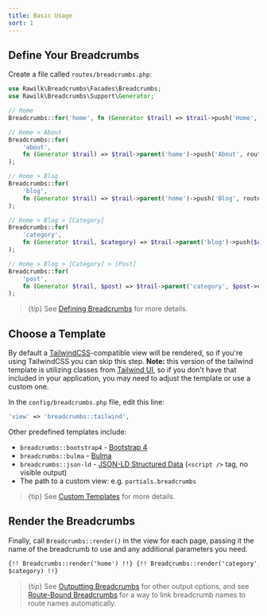 ```yaml
---
title: Basic Usage
sort: 1
---
```


## Define Your Breadcrumbs

Create a file called `routes/breadcrumbs.php`:

```php
use Rawilk\Breadcrumbs\Facades\Breadcrumbs;
use Rawilk\Breadcrumbs\Support\Generator;

// Home
Breadcrumbs::for('home', fn (Generator $trail) => $trail->push('Home', route('home')));

// Home > About
Breadcrumbs::for(
    'about',
    fn (Generator $trail) => $trail->parent('home')->push('About', route('About'))
);

// Home > Blog
Breadcrumbs::for(
    'blog',
    fn (Generator $trail) => $trail->parent('home')->push('Blog', route('blog'))
);

// Home > Blog > [Category]
Breadcrumbs::for(
    'category',
    fn (Generator $trail, $category) => $trail->parent('blog')->push($category->title, route('category', $category->id))
);

// Home > Blog > [Category] > [Post]
Breadcrumbs::for(
    'post',
    fn (Generator $trail, $post) => $trail->parent('category', $post->category)->push($post->title, route('post', $post->id))
);
```

> {tip} See [Defining Breadcrumbs](/docs/laravel-breadcrumbs/{version}/usage/defining-breadcrumbs) for more details.

## Choose a Template

By default a [TailwindCSS](https://tailwindui.com/components/application-ui/headings/page-headings#component-8a687a46760e105177d4a4ed39ae6d27)-compatible view will be rendered, so if you're using TailwindCSS you can skip this step.
**Note:** this version of the tailwind template is utilizing classes from [Tailwind UI](https://tailwindui.com/), so if you don't have that included in your application,
you may need to adjust the template or use a custom one.

In the `config/breadcrumbs.php` file, edit this line:

```php
'view' => 'breadcrumbs::tailwind',
```

Other predefined templates include:

-   `breadcrumbs::bootstrap4` - [Bootstrap 4](https://getbootstrap.com/docs/4.0/components/breadcrumb/)
-   `breadcrumbs::bulma` - [Bulma](https://bulma.io/documentation/components/breadcrumb/)
-   `breadcrumbs::json-ld` - [JSON-LD Structured Data](https://developers.google.com/search/docs/data-types/breadcrumbs) (`<script />` tag, no visible output)
-   The path to a custom view: e.g. `partials.breadcrumbs`

> {tip} See [Custom Templates](/docs/laravel-breadcrumbs/{version}/usage/custom-templates) for more details.

## Render the Breadcrumbs

Finally, call `Breadcrumbs::render()` in the view for each page, passing it the name of the breadcrumb to use and any additional parameters you need.

```html
{!! Breadcrumbs::render('home') !!} {!! Breadcrumbs::render('category',
$category) !!}
```

> {tip} See [Outputting Breadcrumbs](/docs/laravel-breadcrumbs/{version}/usage/outputting-breadcrumbs) for other output options, and see
> [Route-Bound Breadcrumbs](/docs/laravel-breadcrumbs/{version}/advanced-usage/route-bound-breadcrumbs) for a way to link
> breadcrumb names to route names automatically.
